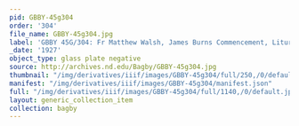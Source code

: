 ```yaml
---
pid: GBBY-45g304
order: '304'
file_name: GBBY-45g304.jpg
label: 'GBBY 45G/304: Fr Matthew Walsh, James Burns Commencement, Liturgy? - 1927'
_date: '1927'
object_type: glass plate negative
source: http://archives.nd.edu/Bagby/GBBY-45g304.jpg
thumbnail: "/img/derivatives/iiif/images/GBBY-45g304/full/250,/0/default.jpg"
manifest: "/img/derivatives/iiif/images/GBBY-45g304/manifest.json"
full: "/img/derivatives/iiif/images/GBBY-45g304/full/1140,/0/default.jpg"
layout: generic_collection_item
collection: bagby
---
```

